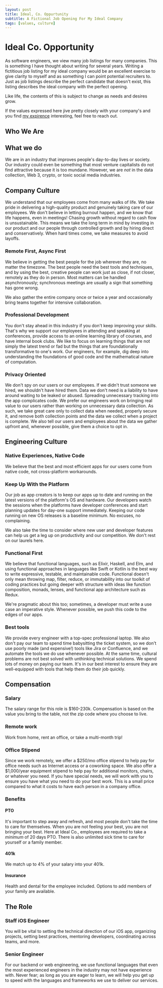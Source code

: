 ```yaml
---
layout: post
title: Ideal, Co. Oppurtunity
subtitle: A Fictional Job Opening For My Ideal Company
tags: [values, culture]
---
```


# Ideal Co. Opportunity

As software engineers, we view many job listings for many companies. This is something I have thought about writing for several years. Writing a fictitious job listing for my ideal company would be an excellent exercise to give clarity to myself and as something I can point potential recruiters to. Just as job listings describe the perfect candidate that doesn't exist, this listing describes the ideal company with the perfect opening.

Like life, the contents of this is subject to change as needs and desires grow.

If the values expressed here jive pretty closely with your company's and you find [my expirence](https://www.linkedin.com/in/daniel-bergquist-41390b16/) interesting, feel free to reach out.

## Who We Are

## What we do

We are in an industry that improves people's day-to-day lives or society. Our industry could even be something that most venture capitalists do not find attractive because it is too mundane. However, we are *not* in the data collection, Web 3, crypto, or toxic social media industries.

## Company Culture

We understand that our employees come from many walks of life. We take pride in delivering a high-quality product and genuinely taking care of our employees. We don't believe in letting burnout happen, and we know that life happens, even in meetings! Chasing growth without regard to cash flow is unsustainable. This means we take the long term in mind by investing in our product and our people through controlled growth and by hiring direct and conservatively. When hard times come, we take measures to avoid layoffs.

### Remote First, Async First

We believe in getting the best people for the job wherever they are, no matter the timezone. The best people need the best tools and techniques, and by using the best, creative people can work just as close, if not closer, remotely as they do in person. Most matters can be handled asynchronously; synchronous meetings are usually a sign that something has gone wrong.

We also gather the entire company once or twice a year and occasionally bring teams together for intensive collaboration.

### Professional Development

You don't stay ahead in this industry if you don't keep improving your skills. That's why we support our employees in attending and speaking at conferences, provide access to an online learning library of courses, and have internal book clubs. We like to focus on learning things that are not simply the latest trend or fad but the things that are foundationally transformative to one's work. Our engineers, for example, dig deep into understanding the foundations of good code and the mathematical nature of computation.

### Privacy Oriented

We don't spy on our users or our employees. If we didn't trust someone we hired, we shouldn't have hired them. Data we don't need is a liability to have around waiting to be leaked or abused. Spreading unnecessary tracking into the app complicates code. We prefer our engineers work on bringing real value to our users rather than working on unnecessary data collection. As such, we take great care only to collect data when needed, properly secure it, and remove both collection points and the data we collect when a project is complete. We also tell our users and employees about the data we gather upfront and, whenever possible, give them a choice to opt in.

## Engineering Culture

### Native Experiences, Native Code

We believe that the best and most efficient apps for our users come from native code, not cross-platform workarounds.

### Keep Up With the Platform

Our job as app creators is to keep our apps up to date and running on the latest versions of the platform's OS and hardware. Our developers watch the sessions when the platforms have developer conferences and start planning updates for day-one support immediately. Keeping our code running on new OS releases is a baseline minimum. No excuses, no complaining.

We also take the time to consider where new user and developer features can help us get a leg up on productivity and our competition. We don't rest on our laurels here.

### Functional First

We believe that functional languages, such as Elixir, Haskell, and Elm, and using functional approaches in languages like Swift or Kotlin is the best way to write expressive, testable, and maintainable code. Functional doesn't only mean throwing map, filter, reduce, or immutability into our toolkit of coding practices but going deeper with structure with ideas like function composition, monads, lenses, and functional app architecture such as Redux.

We're pragmatic about this too; sometimes, a developer must write a use case an imperative style. Whenever possible, we push this code to the edges of our apps.

### Best tools

We provide every engineer with a top-spec professional laptop. We also don't pay our team to spend time babysitting the ticket system, so we don't use poorly made (and expensive!) tools like Jira or Confluence, and we automate the tools we do use whenever possible. At the same time, cultural problems are not best solved with unthinking technical solutions. We spend lots of money on paying our team. It's in our best interest to ensure they are well-equipped with tools that help them do their job quickly. 

## Compensation

### Salary

The salary range for this role is $160-230k. Compensation is based on the value you bring to the table, not the zip code where you choose to live.

### Remote work

Work from home, rent an office, or take a multi-month trip!

### Office Stipend

Since we work remotely, we offer a $250/mo office stipend to help pay for office needs such as Internet access or a coworking space. We also offer a $1,000/year equipment stipend to help pay for additional monitors, chairs, or whatever you need. If you have special needs, we will work with you to ensure you have what you need to do your best work. This is a small price compared to what it costs to have each person in a company office.

### Benefits

#### PTO

It's important to step away and refresh, and most people don't take the time to care for themselves. When you are not feeling your best, you are not bringing your best. Here at Ideal Co., employees are required to take a *minimum* of 20 days PTO. There is also unlimited sick time to care for yourself or a family member.

#### 401k

We match up to 4% of your salary into your 401k.

#### Insurance

Health and dental for the employee included. Options to add members of your family are available.

## The Role

### Staff iOS Engineer

You will be vital to setting the technical direction of our iOS app, organizing projects, setting best practices, mentoring developers, coordinating across teams, and more.

### Senior Engineer

For our backend or web engineering, we use functional languages that even the most experienced engineers in the industry may not have experience with. Never fear; as long as you are eager to learn, we will help you get up to speed with the languages and frameworks we use to deliver our services.
